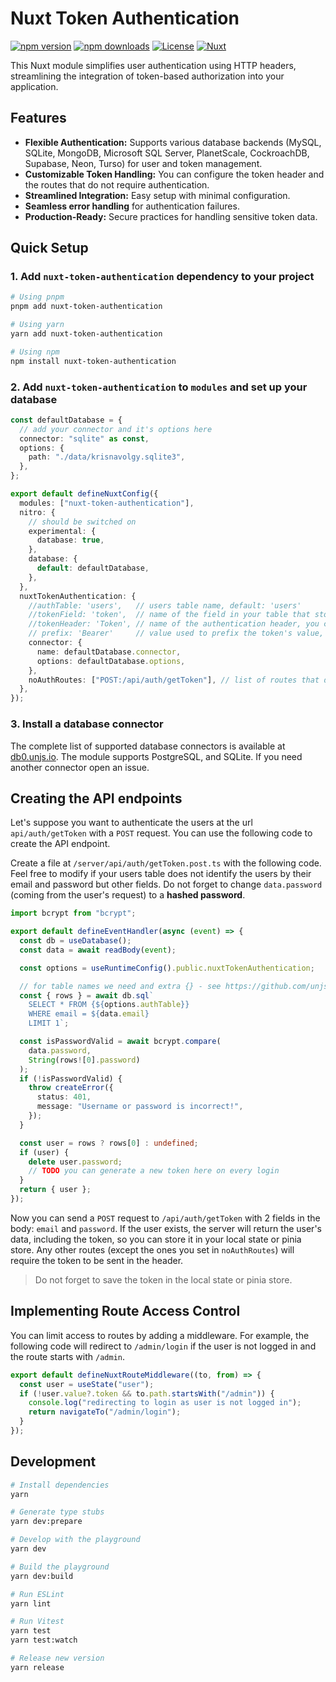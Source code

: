 # Nuxt Token Authentication

[![npm version][npm-version-src]][npm-version-href]
[![npm downloads][npm-downloads-src]][npm-downloads-href]
[![License][license-src]][license-href]
[![Nuxt][nuxt-src]][nuxt-href]

This Nuxt module simplifies user authentication using HTTP headers, streamlining the integration of token-based authorization into your application.

## Features

- **Flexible Authentication:** Supports various database backends (MySQL, SQLite, MongoDB, Microsoft SQL Server, PlanetScale, CockroachDB, Supabase, Neon, Turso) for user and token management.
- **Customizable Token Handling:** You can configure the token header and the routes that do not require authentication.
- **Streamlined Integration:** Easy setup with minimal configuration.
- **Seamless error handling** for authentication failures.
- **Production-Ready:** Secure practices for handling sensitive token data.

## Quick Setup

### 1. Add `nuxt-token-authentication` dependency to your project

```bash
# Using pnpm
pnpm add nuxt-token-authentication

# Using yarn
yarn add nuxt-token-authentication

# Using npm
npm install nuxt-token-authentication
```

### 2. Add `nuxt-token-authentication` to `modules` and set up your database

```ts
const defaultDatabase = {
  // add your connector and it's options here
  connector: "sqlite" as const,
  options: {
    path: "./data/krisnavolgy.sqlite3",
  },
};

export default defineNuxtConfig({
  modules: ["nuxt-token-authentication"],
  nitro: {
    // should be switched on
    experimental: {
      database: true,
    },
    database: {
      default: defaultDatabase,
    },
  },
  nuxtTokenAuthentication: {
    //authTable: 'users',   // users table name, default: 'users'
    //tokenField: 'token',  // name of the field in your table that stores the token, default: 'token'
    //tokenHeader: 'Token', // name of the authentication header, you can use or 'Authorization', or anything else you want, default: 'Token'
    // prefix: 'Bearer'     // value used to prefix the token's value, default is empty
    connector: {
      name: defaultDatabase.connector,
      options: defaultDatabase.options,
    },
    noAuthRoutes: ["POST:/api/auth/getToken"], // list of routes that do not require authentication
  },
});
```

### 3. Install a database connector

The complete list of supported database connectors is available at [db0.unjs.io](https://db0.unjs.io/connectors).
The module supports PostgreSQL, and SQLite. If you need another connector open an issue.

## Creating the API endpoints

Let's suppose you want to authenticate the users at the url `api/auth/getToken` with a `POST` request. You can use the following code to create the API endpoint.

Create a file at `/server/api/auth/getToken.post.ts` with the following code. Feel free to modify if your users table does not identify the users by their email and password but other fields.
Do not forget to change `data.password` (coming from the user's request) to a **hashed password**.

```ts
import bcrypt from "bcrypt";

export default defineEventHandler(async (event) => {
  const db = useDatabase();
  const data = await readBody(event);

  const options = useRuntimeConfig().public.nuxtTokenAuthentication;

  // for table names we need and extra {} - see https://github.com/unjs/db0/issues/77
  const { rows } = await db.sql`
    SELECT * FROM {${options.authTable}}
    WHERE email = ${data.email}
    LIMIT 1`;

  const isPasswordValid = await bcrypt.compare(
    data.password,
    String(rows![0].password)
  );
  if (!isPasswordValid) {
    throw createError({
      status: 401,
      message: "Username or password is incorrect!",
    });
  }

  const user = rows ? rows[0] : undefined;
  if (user) {
    delete user.password;
    // TODO you can generate a new token here on every login
  }
  return { user };
});
```

Now you can send a `POST` request to `/api/auth/getToken` with 2 fields in the body: `email` and `password`. If the user exists, the server will return the user's data, including the token, so you can store it in your local state or pinia store.
Any other routes (except the ones you set in `noAuthRoutes`) will require the token to be sent in the header.

> Do not forget to save the token in the local state or pinia store.

## Implementing Route Access Control

You can limit access to routes by adding a middleware. For example, the following code will redirect to `/admin/login` if the user is not logged in and the route starts with `/admin`.

```ts
export default defineNuxtRouteMiddleware((to, from) => {
  const user = useState("user");
  if (!user.value?.token && to.path.startsWith("/admin")) {
    console.log("redirecting to login as user is not logged in");
    return navigateTo("/admin/login");
  }
});
```

## Development

```bash
# Install dependencies
yarn

# Generate type stubs
yarn dev:prepare

# Develop with the playground
yarn dev

# Build the playground
yarn dev:build

# Run ESLint
yarn lint

# Run Vitest
yarn test
yarn test:watch

# Release new version
yarn release
```

<!-- Badges -->

[npm-version-src]: https://img.shields.io/npm/v/nuxt-token-authentication/latest.svg?style=flat&colorA=020420&colorB=00DC82
[npm-version-href]: https://npmjs.com/package/nuxt-token-authentication
[npm-downloads-src]: https://img.shields.io/npm/dm/nuxt-token-authentication.svg?style=flat&colorA=020420&colorB=00DC82
[npm-downloads-href]: https://npmjs.com/package/nuxt-token-authentication
[license-src]: https://img.shields.io/npm/l/nuxt-token-authentication.svg?style=flat&colorA=020420&colorB=00DC82
[license-href]: https://npmjs.com/package/nuxt-token-authentication
[nuxt-src]: https://img.shields.io/badge/Nuxt-020420?logo=nuxt.js
[nuxt-href]: https://nuxt.com
